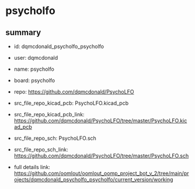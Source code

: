 # psycholfo
 
## summary 
* id: dqmcdonald_psycholfo_psycholfo
* user: dqmcdonald
* name: psycholfo
* board: psycholfo
* repo: https://github.com/dqmcdonald/PsychoLFO
* src_file_repo_kicad_pcb: PsychoLFO.kicad_pcb
* src_file_repo_kicad_pcb_link: https://github.com/dqmcdonald/PsychoLFO/tree/master/PsychoLFO.kicad_pcb


* src_file_repo_sch: PsychoLFO.sch
* src_file_repo_sch_link: https://github.com/dqmcdonald/PsychoLFO/tree/master/PsychoLFO.sch
* full details link: https://github.com/oomlout/oomlout_oomp_project_bot_v_2/tree/main/projects/dqmcdonald_psycholfo_psycholfo/current_version/working  







